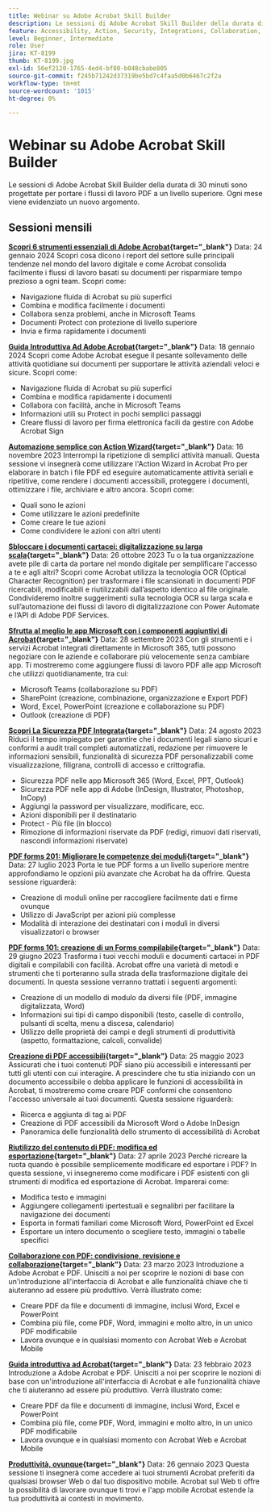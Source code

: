 ```yaml
---
title: Webinar su Adobe Acrobat Skill Builder
description: Le sessioni di Adobe Acrobat Skill Builder della durata di 30 minuti sono progettate per portare i flussi di lavoro PDF a un livello superiore
feature: Accessibility, Action, Security, Integrations, Collaboration, Edit PDF, Convert PDF, Share, Mobile, Skill Builder, Form
level: Beginner, Intermediate
role: User
jira: KT-8199
thumb: KT-8199.jpg
exl-id: 56ef2120-1765-4ed4-bf80-b048cbabe805
source-git-commit: f245b71242d37319be5bd7c4faa5d0b6467c2f2a
workflow-type: tm+mt
source-wordcount: '1015'
ht-degree: 0%

---
```


# Webinar su Adobe Acrobat Skill Builder

Le sessioni di Adobe Acrobat Skill Builder della durata di 30 minuti sono progettate per portare i flussi di lavoro PDF a un livello superiore. Ogni mese viene evidenziato un nuovo argomento.

## Sessioni mensili

**[Scopri 6 strumenti essenziali di Adobe Acrobat](https://www.adobe.com/documentcloud/webinars/discover-6-essential-adobe-acrobat-tools.html){target="_blank"}**
Data: 24 gennaio 2024 Scopri cosa dicono i report del settore sulle principali tendenze nel mondo del lavoro digitale e come Acrobat consolida facilmente i flussi di lavoro basati su documenti per risparmiare tempo prezioso a ogni team.
Scopri come:

* Navigazione fluida di Acrobat su più superfici
* Combina e modifica facilmente i documenti
* Collabora senza problemi, anche in Microsoft Teams
* Documenti Protect con protezione di livello superiore
* Invia e firma rapidamente i documenti

**[Guida Introduttiva Ad Adobe Acrobat](https://www.adobe.com/documentcloud/webinars/get-started-with-adobe-acrobat.html){target="_blank"}**
Data: 18 gennaio 2024 Scopri come Adobe Acrobat esegue il pesante sollevamento delle attività quotidiane sui documenti per supportare le attività aziendali veloci e sicure.
Scopri come:

* Navigazione fluida di Acrobat su più superfici
* Combina e modifica rapidamente i documenti
* Collabora con facilità, anche in Microsoft Teams
* Informazioni utili su Protect in pochi semplici passaggi
* Creare flussi di lavoro per firma elettronica facili da gestire con Adobe Acrobat Sign

**[Automazione semplice con Action Wizard](https://teamwork.adobe.com/adobe-acrobat-skill-builder/attendease/networking/experience/41d505bb-252a-4e26-9576-6ae82293e6c9/97be1628-5cb6-44be-ac61-c0cc26fbb58d){target="_blank"}**
Data: 16 novembre 2023 Interrompi la ripetizione di semplici attività manuali. Questa sessione vi insegnerà come utilizzare l&#39;Action Wizard in Acrobat Pro per elaborare in batch i file PDF ed eseguire automaticamente attività seriali e ripetitive, come rendere i documenti accessibili, proteggere i documenti, ottimizzare i file, archiviare e altro ancora. Scopri come:

* Quali sono le azioni
* Come utilizzare le azioni predefinite
* Come creare le tue azioni
* Come condividere le azioni con altri utenti

**[Sbloccare i documenti cartacei: digitalizzazione su larga scala](https://teamwork.adobe.com/adobe-acrobat-skill-builder/attendease/networking/experience/46e148fe-92c0-4d79-ac83-8888e9f0521e/dfcf3b90-4390-4c6e-abd9-20ba6e913dc1){target="_blank"}**
Data: 26 ottobre 2023 Tu o la tua organizzazione avete pile di carta da portare nel mondo digitale per semplificare l&#39;accesso a te e agli altri? Scopri come Acrobat utilizza la tecnologia OCR (Optical Character Recognition) per trasformare i file scansionati in documenti PDF ricercabili, modificabili e riutilizzabili dall’aspetto identico al file originale. Condivideremo inoltre suggerimenti sulla tecnologia OCR su larga scala e sull’automazione dei flussi di lavoro di digitalizzazione con Power Automate e l’API di Adobe PDF Services.

**[Sfrutta al meglio le app Microsoft con i componenti aggiuntivi di Acrobat](https://teamwork.adobe.com/adobe-acrobat-skill-builder/attendease/networking/experience/8b4ea780-6e4d-48b6-8c70-ea10245a5a64/b4fe64de-3614-4a6d-94c6-ff6612ac07fb){target="_blank"}**
Data: 28 settembre 2023 Con gli strumenti e i servizi Acrobat integrati direttamente in Microsoft 365, tutti possono negoziare con le aziende e collaborare più velocemente senza cambiare app. Ti mostreremo come aggiungere flussi di lavoro PDF alle app Microsoft che utilizzi quotidianamente, tra cui:

* Microsoft Teams (collaborazione su PDF)
* SharePoint (creazione, combinazione, organizzazione e Export PDF)
* Word, Excel, PowerPoint (creazione e collaborazione su PDF)
* Outlook (creazione di PDF)

**[Scopri La Sicurezza PDF Integrata](https://teamwork.adobe.com/adobe-acrobat-skill-builder/attendease/networking/experience/b454ab64-9c2e-4aec-bcf9-ca82e3a6b869/3a456ace-042e-41c8-8e8c-d285e9ba0ab8){target="_blank"}**
Data: 24 agosto 2023 Riduci il tempo impiegato per garantire che i documenti legali siano sicuri e conformi a audit trail completi automatizzati, redazione per rimuovere le informazioni sensibili, funzionalità di sicurezza PDF personalizzabili come visualizzazione, filigrana, controlli di accesso e crittografia.

* Sicurezza PDF nelle app Microsoft 365 (Word, Excel, PPT, Outlook)
* Sicurezza PDF nelle app di Adobe (InDesign, Illustrator, Photoshop, InCopy)
* Aggiungi la password per visualizzare, modificare, ecc.
* Azioni disponibili per il destinatario
* Protect - Più file (in blocco)
* Rimozione di informazioni riservate da PDF (redigi, rimuovi dati riservati, nascondi informazioni riservate)

**[PDF forms 201: Migliorare le competenze dei moduli](https://adobe-acrobat-skill-builder.joinus.adobeevents.com/attendease/networking/experience/32518a73-e152-42b5-825c-b31ce53ab1f2/b9966934-6a5b-49c2-a9b0-d434543ce7f4){target="_blank"}**
Data: 27 luglio 2023 Porta le tue PDF forms a un livello superiore mentre approfondiamo le opzioni più avanzate che Acrobat ha da offrire. Questa sessione riguarderà:

* Creazione di moduli online per raccogliere facilmente dati e firme ovunque
* Utilizzo di JavaScript per azioni più complesse
* Modalità di interazione dei destinatari con i moduli in diversi visualizzatori o browser

**[PDF forms 101: creazione di un Forms compilabile](https://adobe-acrobat-skill-builder.joinus.adobeevents.com/attendease/networking/experience/795f4bc7-db42-4022-a624-8a53c51174c6/9d685d0f-4a5b-4236-a1ef-081d1403fb41){target="_blank"}**
Data: 29 giugno 2023 Trasforma i tuoi vecchi moduli e documenti cartacei in PDF digitali e compilabili con facilità. Acrobat offre una varietà di metodi e strumenti che ti porteranno sulla strada della trasformazione digitale dei documenti. In questa sessione verranno trattati i seguenti argomenti:

* Creazione di un modello di modulo da diversi file (PDF, immagine digitalizzata, Word)
* Informazioni sui tipi di campo disponibili (testo, caselle di controllo, pulsanti di scelta, menu a discesa, calendario)
* Utilizzo delle proprietà dei campi e degli strumenti di produttività (aspetto, formattazione, calcoli, convalide)

**[Creazione di PDF accessibili](https://teamwork.adobe.com/adobe-acrobat-skill-builder/attendease/networking/experience/4ff4d607-8c9f-47dd-ac4f-3b351a0a0fe3/2eb92255-d963-4ff7-b278-2a95a11db755){target="_blank"}**
Data: 25 maggio 2023 Assicurati che i tuoi contenuti PDF siano più accessibili e interessanti per tutti gli utenti con cui interagire. A prescindere che tu stia iniziando con un documento accessibile o debba applicare le funzioni di accessibilità in Acrobat, ti mostreremo come creare PDF conformi che consentono l&#39;accesso universale ai tuoi documenti. Questa sessione riguarderà:

* Ricerca e aggiunta di tag ai PDF
* Creazione di PDF accessibili da Microsoft Word o Adobe InDesign
* Panoramica delle funzionalità dello strumento di accessibilità di Acrobat

**[Riutilizzo del contenuto di PDF: modifica ed esportazione](https://adobe-acrobat-skill-builder.joinus.adobeevents.com/attendease/networking/experience/aac3b9af-7d54-4ea5-a6fa-61bc7acea87f/8d7341ee-ff0f-492a-b3fd-935bd11d4ed0){target="_blank"}**
Data: 27 aprile 2023 Perché ricreare la ruota quando è possibile semplicemente modificare ed esportare i PDF? In questa sessione, vi insegneremo come modificare i PDF esistenti con gli strumenti di modifica ed esportazione di Acrobat. Imparerai come:

* Modifica testo e immagini
* Aggiungere collegamenti ipertestuali e segnalibri per facilitare la navigazione dei documenti
* Esporta in formati familiari come Microsoft Word, PowerPoint ed Excel
* Esportare un intero documento o scegliere testo, immagini o tabelle specifici

**[Collaborazione con PDF: condivisione, revisione e collaborazione](https://adobe-acrobat-skill-builder.joinus.adobeevents.com/attendease/networking/experience/0ef4709b-0a04-418e-a185-7efdd676c2dd/6a95bece-6f24-46f5-a17f-b408464281be){target="_blank"}**
Data: 23 marzo 2023 Introduzione a Adobe Acrobat e PDF. Unisciti a noi per scoprire le nozioni di base con un&#39;introduzione all&#39;interfaccia di Acrobat e alle funzionalità chiave che ti aiuteranno ad essere più produttivo. Verrà illustrato come:

* Creare PDF da file e documenti di immagine, inclusi Word, Excel e PowerPoint
* Combina più file, come PDF, Word, immagini e molto altro, in un unico PDF modificabile
* Lavora ovunque e in qualsiasi momento con Acrobat Web e Acrobat Mobile

**[Guida introduttiva ad Acrobat](https://adobe-acrobat-skill-builder.joinus.adobeevents.com/attendease/networking/experience/5d8acc24-47a1-4db8-b419-8587bfb12708/fe8ec392-f29a-4e25-b7a3-61f48eea45ab){target="_blank"}**
Data: 23 febbraio 2023 Introduzione a Adobe Acrobat e PDF. Unisciti a noi per scoprire le nozioni di base con un&#39;introduzione all&#39;interfaccia di Acrobat e alle funzionalità chiave che ti aiuteranno ad essere più produttivo. Verrà illustrato come:

* Creare PDF da file e documenti di immagine, inclusi Word, Excel e PowerPoint
* Combina più file, come PDF, Word, immagini e molto altro, in un unico PDF modificabile
* Lavora ovunque e in qualsiasi momento con Acrobat Web e Acrobat Mobile

**[Produttività, ovunque](https://adobe-acrobat-skill-builder.joinus.adobeevents.com/attendease/networking/experience/9ab6c7a2-5ca2-4670-9a33-2ac11a1cb542/0b591876-aeae-45af-b41a-07a8326043f2){target="_blank"}**
Data: 26 gennaio 2023 Questa sessione ti insegnerà come accedere ai tuoi strumenti Acrobat preferiti da qualsiasi browser Web o dal tuo dispositivo mobile. Acrobat sul Web ti offre la possibilità di lavorare ovunque ti trovi e l&#39;app mobile Acrobat estende la tua produttività ai contesti in movimento.